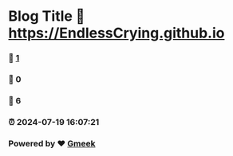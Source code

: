 # Blog Title :link: https://EndlessCrying.github.io 
### :page_facing_up: [1](https://EndlessCrying.github.io/tag.html) 
### :speech_balloon: 0 
### :hibiscus: 6 
### :alarm_clock: 2024-07-19 16:07:21 
### Powered by :heart: [Gmeek](https://github.com/Meekdai/Gmeek)
